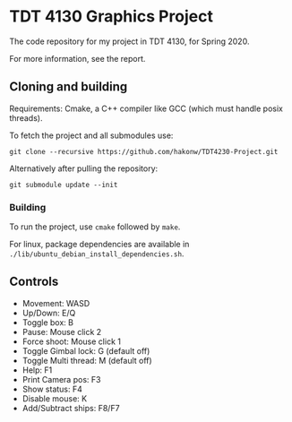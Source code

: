 # TDT 4130 Graphics Project

The code repository for my project in TDT 4130, for Spring 2020.

For more information, see the report.

## Cloning and building

Requirements: Cmake, a C++ compiler like GCC (which must handle posix threads).


To fetch the project and all submodules use: 
```
git clone --recursive https://github.com/hakonw/TDT4230-Project.git
```
Alternatively after pulling the repository:
```
git submodule update --init
```

### Building

To run the project, use `cmake` followed by `make`.

For linux, package dependencies are available in `./lib/ubuntu_debian_install_dependencies.sh`.

## Controls
 
* Movement:      WASD
* Up/Down:       E/Q
* Toggle box:    B
* Pause:         Mouse click 2
* Force shoot:   Mouse click 1
* Toggle Gimbal lock:   G (default off)
* Toggle Multi thread:  M (default off)
* Help:          F1
* Print Camera pos:    F3
* Show status:   F4
* Disable mouse: K
* Add/Subtract ships: F8/F7